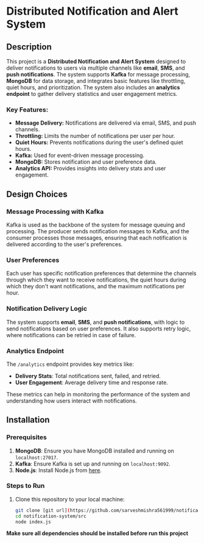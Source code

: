 
# Distributed Notification and Alert System

## Description

This project is a **Distributed Notification and Alert System** designed to deliver notifications to users via multiple channels like **email**, **SMS**, and **push notifications**. The system supports **Kafka** for message processing, **MongoDB** for data storage, and integrates basic features like throttling, quiet hours, and prioritization. The system also includes an **analytics endpoint** to gather delivery statistics and user engagement metrics.

### Key Features:
- **Message Delivery:** Notifications are delivered via email, SMS, and push channels.
- **Throttling:** Limits the number of notifications per user per hour.
- **Quiet Hours:** Prevents notifications during the user's defined quiet hours.
- **Kafka:** Used for event-driven message processing.
- **MongoDB:** Stores notification and user preference data.
- **Analytics API:** Provides insights into delivery stats and user engagement.

## Design Choices

### **Message Processing with Kafka**
Kafka is used as the backbone of the system for message queuing and processing. The producer sends notification messages to Kafka, and the consumer processes those messages, ensuring that each notification is delivered according to the user's preferences.

### **User Preferences**
Each user has specific notification preferences that determine the channels through which they want to receive notifications, the quiet hours during which they don't want notifications, and the maximum notifications per hour.

### **Notification Delivery Logic**
The system supports **email**, **SMS**, and **push notifications**, with logic to send notifications based on user preferences. It also supports retry logic, where notifications can be retried in case of failure.

### **Analytics Endpoint**
The `/analytics` endpoint provides key metrics like:
- **Delivery Stats**: Total notifications sent, failed, and retried.
- **User Engagement**: Average delivery time and response rate.

These metrics can help in monitoring the performance of the system and understanding how users interact with notifications.

## Installation

### Prerequisites
1. **MongoDB**: Ensure you have MongoDB installed and running on `localhost:27017`.
2. **Kafka**: Ensure Kafka is set up and running on `localhost:9092`.
3. **Node.js**: Install Node.js from [here](https://nodejs.org/).

### Steps to Run
1. Clone this repository to your local machine:
   ```bash
   git clone [git url](https://github.com/sarveshmishra561999/notification-system.git).
   cd notification-system/src
   node index.js
   ```
**Make sure all dependencies should be installed before run this project**


